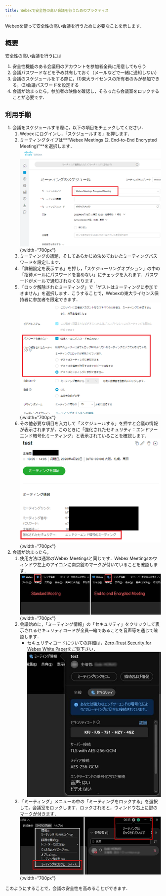```yaml
---
title: Webexで安全性の高い会議を行うためのプラクティス
---
```


Webexを使って安全性の高い会議を行うために必要なことを示します．

## 概要
安全性の高い会議を行うには
1. 安全性機能のある会議用のアカウントを参加者全員に用意してもらう
1. 会議パスワードなどを予め共有しておく（メールなどで一緒に通知しない）
1. 会議のスケジュールをする際に，(1)東大ライセンスの所有者のみが参加できる，(2)会議パスワードを設定する
1. 会議が始まったら，参加者の映像を確認し，そろったら会議室をロックする
ことが必要です．

## 利用手順
<!--1. 安全性機能を付加した Webex の利用申請をしてください．申請のしかた，初期設定のしかたはこちらの[Webex Meetingsでのエンド・エンド間暗号化機能](encrypted_meeting)を参照してください．-->
1. 会議をスケジュールする際に，以下の項目をチェックしてください．
	1. Webex にログインし，「スケジュールする」を押します．
	1. ミーティングタイプは**“Webex Meetings (2. End-to-End Encrypted Meeting)”**を選択します．
		![暗号化設定の画面](img/webex_encrypted_schedule.png){:width="700px"}
	1. ミーティングの議題，そしてあらかじめ決めておいたミーティングパスワードを設定します．
	1. 「詳細設定を表示する」を押し，「スケジューリングオプション」の中の「招待メールにパスワードを含めない」にチェックを入れます．パスワードがメールで通知されなくなります．
	1. 「ロック解除されたミーティング」で「ゲストはミーティングに参加できません」を選択します．こうすることで，Webexの東大ライセンス保持者に参加者を限定できます．
		![暗号化設定詳細の画面](img/webex_encrypted_detail.png){:width="700px"}
	1. その他必要な項目を入力して「スケジュールする」を押すと会議の情報が表示されますが，このときに「強化されたセキュリティ：エンドツーエンド暗号化ミーティング」と表示されていることを確認します．
		![暗号化確認](img/webex_encrypted_confirm.png){:width="700px"}
1. 会議が始まったら，
	1. 使用方法は通常のWebex Meetingsと同じです．Webex Meetingsのウィンドウ左上のアイコンに南京錠のマークが付いていることを確認します．
		![暗号化確認](img/webex_encrypted_inmeeting.jpg){:width="700px"}
	1. 会議始めに，「ミーティング情報」の「セキュリティ」をクリックして表示されるセキュリティコードが全員一緒であることを音声等を通じて確認します．
		* セキュリティコードについての詳細は，[Zero-Trust Security for Webex White Paper](https://www.cisco.com/c/en/us/solutions/collateral/collaboration/white-paper-c11-744553.html)をご覧下さい．
	![](img/webex_encrypted_code.jpg)
	1. 「ミーティング」メニューの中の「ミーティングをロックする」を選択して，会議室をロックします．ロックされると，ウィンドウ右上に鍵のマークが付きます．
		![暗号化確認](img/webex_encrypted_lock.jpg){:width="700px"}


このようにすることで，会議の安全性を高めることができます．
